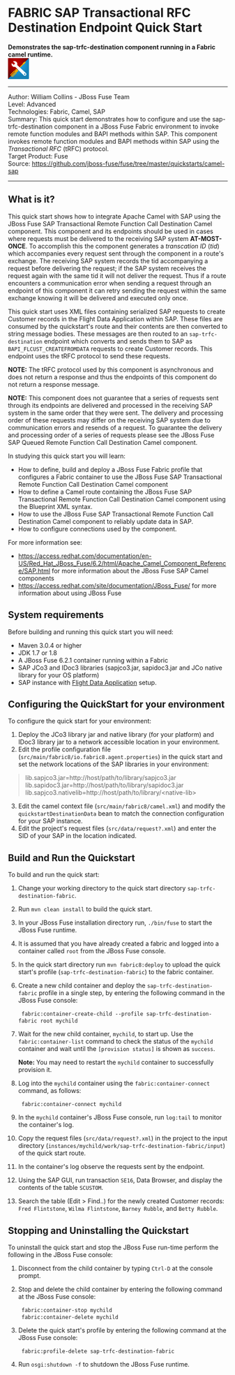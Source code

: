 FABRIC SAP Transactional RFC Destination Endpoint Quick Start
===========================================================
**Demonstrates the sap-trfc-destination component running in a Fabric camel runtime.**  
![SAP Tool Suite](../../sap_tool_suite.png "SAP Tool Suite")

* * *
Author: William Collins - JBoss Fuse Team  
Level: Advanced  
Technologies: Fabric, Camel, SAP  
Summary: This quick start demonstrates how to configure and use the sap-trfc-destination component in a JBoss Fuse Fabric environment to invoke remote function modules and BAPI methods within SAP. This component invokes remote function modules and BAPI methods within SAP using the *Transactional RFC* (tRFC) protocol.  
Target Product: Fuse  
Source: <https://github.com/jboss-fuse/fuse/tree/master/quickstarts/camel-sap>  

* * *

What is it?  
-----------  

This quick start shows how to integrate Apache Camel with SAP using the JBoss Fuse SAP Transactional Remote Function Call Destination Camel component. This component and its endpoints should be used in cases where requests must be delivered to the receiving SAP system **AT-MOST-ONCE**. To accomplish this the component generates a *transcation ID* (*tid*) which accompanies every request sent through the component in a route's exchange. The receiving SAP system records the tid accompanying a request before delivering the request; if the SAP system receives the request again with the same tid it will not deliver the request. Thus if a route encounters a communication error when sending a request through an endpoint of this component it can retry sending the request within the same exchange knowing it will be delivered and executed only once.   

This quick start uses XML files containing serialized SAP requests to create Customer records in the Flight Data Application within SAP. These files are consumed by the quickstart's route and their contents are then converted to string message bodies. These messages are then routed to an `sap-trfc-destination` endpoint which converts and sends them to SAP as `BAPI_FLCUST_CREATEFROMDATA` requests to create Customer records. This endpoint uses the tRFC protocol to send these requests.  

**NOTE:** The tRFC protocol used by this component is asynchronous and does not return a response and thus the endpoints of this component do not return a response message.  

**NOTE:** This component does not guarantee that a series of requests sent through its endpoints are delivered and processed in the receiving SAP system in the same order that they were sent. The delivery and processing order of these requests may differ on the receiving SAP system due to communication errors and resends of a request. To guarantee the delivery and processing order of a series of requests please see the JBoss Fuse SAP Queued Remote Function Call Destination Camel component.     

In studying this quick start you will learn:

* How to define, build and deploy a JBoss Fuse Fabric profile that configures a Fabric container to use the JBoss Fuse SAP Transactional Remote Function Call Destination Camel component
* How to define a Camel route containing the JBoss Fuse SAP Transactional Remote Function Call Destination Camel component using the Blueprint XML syntax.
* How to use the JBoss Fuse SAP Transactional Remote Function Call Destination Camel component to reliably update data in SAP. 
* How to configure connections used by the component.

For more information see:

* <https://access.redhat.com/documentation/en-US/Red_Hat_JBoss_Fuse/6.2/html/Apache_Camel_Component_Reference/SAP.html> for more information about the JBoss Fuse SAP Camel components 
* <https://access.redhat.com/site/documentation/JBoss_Fuse/> for more information about using JBoss Fuse

System requirements
-------------------

Before building and running this quick start you will need:

* Maven 3.0.4 or higher
* JDK 1.7 or 1.8
* A JBoss Fuse 6.2.1 container running within a Fabric
* SAP JCo3 and IDoc3 libraries (sapjco3.jar, sapidoc3.jar and JCo native library for your OS platform)
* SAP instance with [Flight Data Application](http://help.sap.com/saphelp_erp60_sp/helpdata/en/db/7c623cf568896be10000000a11405a/content.htm) setup.

Configuring the QuickStart for your environment
-----------------------------------------------

To configure the quick start for your environment:

1. Deploy the JCo3 library jar and native library (for your platform) and IDoc3 library jar to a network accessible location in your environment.
2. Edit the profile configuration file (`src/main/fabric8/io.fabric8.agent.properties`) in the quick start and set the network locations of the SAP libraries in your environment:

>lib.sapjco3.jar=http://host/path/to/library/sapjco3.jar  
>lib.sapidoc3.jar=http://host/path/to/library/sapidoc3.jar  
>lib.sapjco3.nativelib=http://host/path/to/library/\<native-lib\>  

3. Edit the camel context file (`src/main/fabric8/camel.xml`) and modify the `quickstartDestinationData` bean to match the connection configuration for your SAP instance.
4. Edit the project's request files (`src/data/request?.xml`) and enter the SID of your SAP in the location indicated.

Build and Run the Quickstart
----------------------------

To build and run the quick start:

1. Change your working directory to the quick start directory `sap-trfc-destination-fabric`.
2. Run `mvn clean install` to build the quick start.
3. In your JBoss Fuse installation directory run, `./bin/fuse` to start the JBoss Fuse runtime.
4. It is assumed that you have already created a fabric and logged into a container called `root` from the JBoss Fuse console.
5. In the quick start directory run `mvn fabric8:deploy` to upload the quick start's profile (`sap-trfc-destination-fabric`) to the fabric container.
6. Create a new child container and deploy the `sap-trfc-destination-fabric` profile in a single step, by entering the
 following command in the JBoss Fuse console:

        fabric:container-create-child --profile sap-trfc-destination-fabric root mychild

7. Wait for the new child container, `mychild`, to start up. Use the `fabric:container-list` command to check the status of the `mychild` container and wait until the `[provision status]` is shown as `success`.

	**Note:** You may need to restart the `mychild` container to successfully provision it.  

8. Log into the `mychild` container using the `fabric:container-connect` command, as follows:

		fabric:container-connect mychild

9. In the `mychild` container's JBoss Fuse console, run `log:tail` to monitor the container's log.
10. Copy the request files (`src/data/request?.xml`) in the project to the input directory (`instances/mychild/work/sap-trfc-destination-fabric/input`) of the quick start route.
11. In the container's log observe the requests sent by the endpoint.
12. Using the SAP GUI, run transaction `SE16`, Data Browser, and display the contents of the table `SCUSTOM`.
13. Search the table (Edit > Find..) for the newly created Customer records: `Fred Flintstone`, `Wilma Flintstone`, `Barney Rubble`, and `Betty Rubble`. 

Stopping and Uninstalling the Quickstart
----------------------------------------

To uninstall the quick start and stop the JBoss Fuse run-time perform the following in the JBoss Fuse console:

1. Disconnect from the child container by typing `Ctrl-D` at the console prompt.
2. Stop and delete the child container by entering the following command at the JBoss Fuse console:

		fabric:container-stop mychild
		fabric:container-delete mychild

3. Delete the quick start's profile by entering the following command at the JBoss Fuse console: 

		fabric:profile-delete sap-trfc-destination-fabric

4. Run `osgi:shutdown -f` to shutdown the JBoss Fuse runtime.

